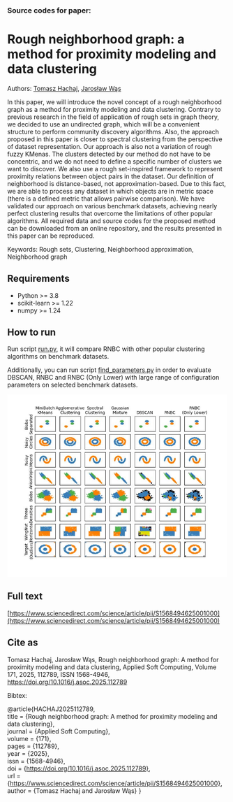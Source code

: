 ### Source codes for paper:

# Rough neighborhood graph: a method for proximity modeling and data clustering 

Authors: [Tomasz Hachaj](https://home.agh.edu.pl/~thachaj/),
[Jarosław Wąs](https://home.agh.edu.pl/~jarek/)

In this paper, we will introduce the novel concept of a rough neighborhood graph as a method for proximity modeling and data clustering. Contrary to previous research in the field of application of rough sets in graph theory, we decided to use an undirected graph, which will be a convenient structure to perform community discovery algorithms. Also, the approach proposed in this paper is closer to spectral clustering from the perspective of dataset representation. Our approach is also not a variation of rough fuzzy KMenas. The clusters detected by our method do not have to be concentric, and we do not need to define a specific number of clusters we want to discover. We also use a rough set-inspired framework to represent proximity relations between object pairs in the dataset. Our definition of neighborhood is distance-based, not approximation-based. Due to this fact, we are able to process any dataset in which objects are in metric space (there is a defined metric that allows pairwise comparison). We have validated our approach on various benchmark datasets, achieving nearly perfect clustering results that overcome the limitations of other popular algorithms. All required data and source codes for the proposed method can be downloaded from an online repository, and the results presented in this paper can be reproduced.


Keywords: Rough sets, Clustering, Neighborhood approximation, Neighborhood graph

## Requirements

- Python >= 3.8
- scikit-learn >= 1.22
- numpy >= 1.24

## How to run

Run script [run.py](run.py), it will compare RNBC 
with other popular clustering algorithms on benchmark datasets.

Additionally, you can run script [find_parameters.py](find_parameters.py) 
in order to evaluate DBSCAN, RNBC and RNBC (Only Lower) with large range 
of configuration parameters 
on selected benchmark datasets.

![res.jpeg](res.jpeg)


## Full text

[https://www.sciencedirect.com/science/article/pii/S1568494625001000](https://www.sciencedirect.com/science/article/pii/S1568494625001000)

## Cite as

Tomasz Hachaj, Jarosław Wąs, Rough neighborhood graph: A method for proximity modeling and data clustering, Applied Soft Computing, Volume 171, 2025, 112789, ISSN 1568-4946, https://doi.org/10.1016/j.asoc.2025.112789

Bibtex:

@article{HACHAJ2025112789,\
title = {Rough neighborhood graph: A method for proximity modeling and data clustering},\
journal = {Applied Soft Computing},\
volume = {171},\
pages = {112789},\
year = {2025},\
issn = {1568-4946}, \
doi = {https://doi.org/10.1016/j.asoc.2025.112789}, \
url = {https://www.sciencedirect.com/science/article/pii/S1568494625001000}, \
author = {Tomasz Hachaj and Jarosław Wąs}
}
